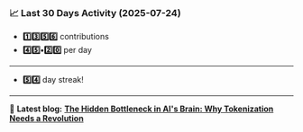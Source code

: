 <!--START_STATS-->
### 📈 Last 30 Days Activity (2025-07-24)  
- **1️⃣3️⃣5️⃣6️⃣** contributions  
- **4️⃣5️⃣•2️⃣0️⃣** per day
---
- **5️⃣4️⃣** day streak!
---
📝 **Latest blog:** [**The Hidden Bottleneck in AI's Brain: Why Tokenization Needs a Revolution**](https://andriak.com/blog/tokenization-revolution)
<!--END_STATS-->
